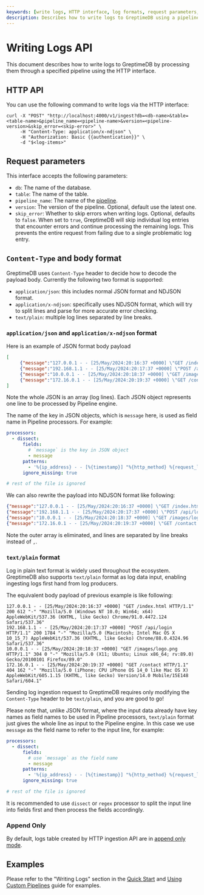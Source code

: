 ```yaml
---
keywords: [write logs, HTTP interface, log formats, request parameters, JSON logs]
description: Describes how to write logs to GreptimeDB using a pipeline via the HTTP interface, including supported formats and request parameters.
---
```


# Writing Logs API

This document describes how to write logs to GreptimeDB by processing them through a specified pipeline using the HTTP interface.

## HTTP API

You can use the following command to write logs via the HTTP interface:

```shell
curl -X "POST" "http://localhost:4000/v1/ingest?db=<db-name>&table=<table-name>&pipeline_name=<pipeline-name>&version=<pipeline-version>&skip_error=<skip-error>" \
     -H "Content-Type: application/x-ndjson" \
     -H "Authorization: Basic {{authentication}}" \
     -d "$<log-items>"
```

## Request parameters

This interface accepts the following parameters:

- `db`: The name of the database.
- `table`: The name of the table.
- `pipeline_name`: The name of the [pipeline](./pipeline-config.md).
- `version`: The version of the pipeline. Optional, default use the latest one.
- `skip_error`: Whether to skip errors when writing logs. Optional, defaults to `false`. When set to `true`, GreptimeDB will skip individual log entries that encounter errors and continue processing the remaining logs. This prevents the entire request from failing due to a single problematic log entry.

## `Content-Type` and body format

GreptimeDB uses `Content-Type` header to decide how to decode the payload body. Currently the following two format is supported:
- `application/json`: this includes normal JSON format and NDJSON format.
- `application/x-ndjson`: specifically uses NDJSON format, which will try to split lines and parse for more accurate error checking.
- `text/plain`: multiple log lines separated by line breaks.

### `application/json` and `application/x-ndjson` format

Here is an example of JSON format body payload

```JSON
[
     {"message":"127.0.0.1 - - [25/May/2024:20:16:37 +0000] \"GET /index.html HTTP/1.1\" 200 612 \"-\" \"Mozilla/5.0 (Windows NT 10.0; Win64; x64) AppleWebKit/537.36 (KHTML, like Gecko) Chrome/91.0.4472.124 Safari/537.36\""},
     {"message":"192.168.1.1 - - [25/May/2024:20:17:37 +0000] \"POST /api/login HTTP/1.1\" 200 1784 \"-\" \"Mozilla/5.0 (Macintosh; Intel Mac OS X 10_15_7) AppleWebKit/537.36 (KHTML, like Gecko) Chrome/88.0.4324.96 Safari/537.36\""},
     {"message":"10.0.0.1 - - [25/May/2024:20:18:37 +0000] \"GET /images/logo.png HTTP/1.1\" 304 0 \"-\" \"Mozilla/5.0 (X11; Ubuntu; Linux x86_64; rv:89.0) Gecko/20100101 Firefox/89.0\""},
     {"message":"172.16.0.1 - - [25/May/2024:20:19:37 +0000] \"GET /contact HTTP/1.1\" 404 162 \"-\" \"Mozilla/5.0 (iPhone; CPU iPhone OS 14_0 like Mac OS X) AppleWebKit/605.1.15 (KHTML, like Gecko) Version/14.0 Mobile/15E148 Safari/604.1\""}
]
```

Note the whole JSON is an array (log lines). Each JSON object represents one line to be processed by Pipeline engine.

The name of the key in JSON objects, which is `message` here, is used as field name in Pipeline processors. For example:

```yaml
processors:
  - dissect:
      fields:
        # `message` is the key in JSON object
        - message
      patterns:
        - '%{ip_address} - - [%{timestamp}] "%{http_method} %{request_line}" %{status_code} %{response_size} "-" "%{user_agent}"'
      ignore_missing: true

# rest of the file is ignored
```

We can also rewrite the payload into NDJSON format like following:

```JSON
{"message":"127.0.0.1 - - [25/May/2024:20:16:37 +0000] \"GET /index.html HTTP/1.1\" 200 612 \"-\" \"Mozilla/5.0 (Windows NT 10.0; Win64; x64) AppleWebKit/537.36 (KHTML, like Gecko) Chrome/91.0.4472.124 Safari/537.36\""}
{"message":"192.168.1.1 - - [25/May/2024:20:17:37 +0000] \"POST /api/login HTTP/1.1\" 200 1784 \"-\" \"Mozilla/5.0 (Macintosh; Intel Mac OS X 10_15_7) AppleWebKit/537.36 (KHTML, like Gecko) Chrome/88.0.4324.96 Safari/537.36\""}
{"message":"10.0.0.1 - - [25/May/2024:20:18:37 +0000] \"GET /images/logo.png HTTP/1.1\" 304 0 \"-\" \"Mozilla/5.0 (X11; Ubuntu; Linux x86_64; rv:89.0) Gecko/20100101 Firefox/89.0\""}
{"message":"172.16.0.1 - - [25/May/2024:20:19:37 +0000] \"GET /contact HTTP/1.1\" 404 162 \"-\" \"Mozilla/5.0 (iPhone; CPU iPhone OS 14_0 like Mac OS X) AppleWebKit/605.1.15 (KHTML, like Gecko) Version/14.0 Mobile/15E148 Safari/604.1\""}
```

Note the outer array is eliminated, and lines are separated by line breaks instead of `,`.

### `text/plain` format

Log in plain text format is widely used throughout the ecosystem. GreptimeDB also supports `text/plain` format as log data input, enabling ingesting logs first hand from log producers.

The equivalent body payload of previous example is like following:

```plain
127.0.0.1 - - [25/May/2024:20:16:37 +0000] "GET /index.html HTTP/1.1" 200 612 "-" "Mozilla/5.0 (Windows NT 10.0; Win64; x64) AppleWebKit/537.36 (KHTML, like Gecko) Chrome/91.0.4472.124 Safari/537.36"
192.168.1.1 - - [25/May/2024:20:17:37 +0000] "POST /api/login HTTP/1.1" 200 1784 "-" "Mozilla/5.0 (Macintosh; Intel Mac OS X 10_15_7) AppleWebKit/537.36 (KHTML, like Gecko) Chrome/88.0.4324.96 Safari/537.36"
10.0.0.1 - - [25/May/2024:20:18:37 +0000] "GET /images/logo.png HTTP/1.1" 304 0 "-" "Mozilla/5.0 (X11; Ubuntu; Linux x86_64; rv:89.0) Gecko/20100101 Firefox/89.0"
172.16.0.1 - - [25/May/2024:20:19:37 +0000] "GET /contact HTTP/1.1" 404 162 "-" "Mozilla/5.0 (iPhone; CPU iPhone OS 14_0 like Mac OS X) AppleWebKit/605.1.15 (KHTML, like Gecko) Version/14.0 Mobile/15E148 Safari/604.1"
```

Sending log ingestion request to GreptimeDB requires only modifying the `Content-Type` header to be `text/plain`, and you are good to go!

Please note that, unlike JSON format, where the input data already have key names as field names to be used in Pipeline processors, `text/plain` format just gives the whole line as input to the Pipeline engine. In this case we use `message` as the field name to refer to the input line, for example:

```yaml
processors:
  - dissect:
      fields:
        # use `message` as the field name
        - message
      patterns:
        - '%{ip_address} - - [%{timestamp}] "%{http_method} %{request_line}" %{status_code} %{response_size} "-" "%{user_agent}"'
      ignore_missing: true

# rest of the file is ignored
```

It is recommended to use `dissect` or `regex` processor to split the input line into fields first and then process the fields accordingly.

### Append Only

By default, logs table created by HTTP ingestion API are in [append only
mode](/user-guide/deployments-administration/performance-tuning/design-table.md#when-to-use-append-only-tables).

## Examples

Please refer to the "Writing Logs" section in the [Quick Start](/user-guide/logs/quick-start.md#direct-http-ingestion) and [Using Custom Pipelines](/user-guide/logs/use-custom-pipelines.md#write-logs) guide for examples.
